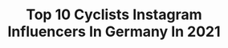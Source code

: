 ---
title: Top 10 Cyclists Instagram Influencers In Germany In 2021
description: >-
  Find top cyclists Instagram influencers in Germany in 2021. Most popular hashtags: #cycling #cyclinglife #bike #bikelife.
platform: Instagram
hits: 55
text_top: Analyze the most popular Instagram influencers on inBeat.
text_bottom: Our platform holds 55 Instagram influencers like this in Germany for you to contact.
profiles:
  - username: "clippedinandfree"
    fullname: >-
      Alina Jäger
    bio: >-
      Cyclist. Sensitive & savage Creator @einmenschwiejeder Founder @agentur.authentisch 📍Germany ❤@mikula.thome
    location: "Germany"
    followers: 97432
    engagement: 731
    commentsToLikes: 0.018557
    id: ck5zs18lrxmqn0i148cz2x1v8
    verified: false
    hashtags: "#rideyourbike, #clippedinandfree, #cycling, #vscocycling"
  - username: "miriamwelte"
    fullname: >-
      Miriam Welte
    bio: >-
      Olympic Champion London 🥇 🇬🇧 Olympic Bronze Medalist Rio 🥉🇧🇷, 6x World Champion 🌈 , German Track Cyclist 🚴🏻‍♀️🇩🇪 Police Officer RLP 👮🏻‍♀️
    location: "Germany"
    followers: 14192
    engagement: 662
    commentsToLikes: 0.021326
    id: ck6twmxudsxg30j71re9np1zy
    verified: true
    hashtags: "#pfalzliebe, #sporthilfe, #switzerland, #pf"
  - username: "liane_lippert"
    fullname: >-
      ᴸᴵᴬᴺᴱ ᴸᴵᴾᴾᴱᴿᵀ
    bio: >-
      🇩🇪 Pro Cyclist @teamsunweb 𝒩💞
    location: "Germany"
    followers: 12604
    engagement: 1302
    commentsToLikes: 0.007925
    id: ck14kg8nspdbi0i19co518oud
    verified: false
    hashtags: "#girorosa, #wirsindteamsunweb, #keepchallenging, #creatingmemories"
  - username: "emma_hinzee"
    fullname: >-
      Emma Hinze
    bio: >-
      German track cyclist | Olympian | Track Team Brandenburg | 🌈 3x Elite World Champion | 🌈 4x Junior World Champion | 🕒@tissot_official | 🚲@ride_bmc
    location: "Germany"
    followers: 11013
    engagement: 961
    commentsToLikes: 0.013716
    id: ck5bv0xk2ishq0i115a1eepah
    verified: true
    hashtags: "#reifeleistung, #wirundjetztfu, #teamdeutschland, #wirfuerd"
  - username: "permuenstermann"
    fullname: >-
      Per Christian Münstermann
    bio: >-
      Cyclist for Team SKS Germany 🇩🇪
    location: "Germany"
    followers: 22971
    engagement: 371
    commentsToLikes: 0.006699
    id: ckf5p21zt4ono0j23mk88erl2
    verified: false
    hashtags: "#madeingermany, #sks, #rideon, #skswash"
  - username: "i608m"
    fullname: >-
      Christopher Haas
    bio: >-
      Cyclist 🚴🏼. ⠀⠀⠀⠀ 📍@bayern 🇩🇪. "Get a bicycle. You will not regret it. If you live." Mark Twain
    location: "Germany"
    followers: 10031
    engagement: 658
    commentsToLikes: 0.004312
    id: ck15q62ce1a5e0i19mdk5shlk
    verified: false
    hashtags: "#openbikes, #oneobsession, #bike, #openbike"
  - username: "maschamulder"
    fullname: >-
      Mascha Mulder
    bio: >-
      🇳🇱 Dutch cyclist 📍Founder @amarrowwheels 🚴🏼‍♀️ Cx team @hensmaescxteam ⚡️@duursportnl 💥@gripgrab
    location: "Germany"
    followers: 9708
    engagement: 400
    commentsToLikes: 0.016834
    id: ckaoyomvjiedc0i782i1vrfyp
    verified: false
    hashtags: "#cyclist, #cyc, #cyclocross, #cyclinglife"
  - username: "kathrinschafbauer"
    fullname: >-
      Kathrin Schafbauer
    bio: >-
      Passionate photographer, cyclist, life lover, traveller. 🚴🏽‍♀️ @bikeonscott // @maap.cc 💛📸 @nikondach Based in Bavaria, Germany
    location: "Germany"
    followers: 25756
    engagement: 809
    commentsToLikes: 0.017197
    id: ck5zivfyngg400i14pka19he9
    verified: false
    hashtags: "#scottaddictrc, #outdoor, #velo, #scottaddict"
  - username: "nimrakhalid15"
    fullname: >-
      Nimragram
    bio: >-
      Hijab Fashionist23’ 🇶🇦🇵🇰 Lifestyle Influencer 🍁 Dm for PR/Paid promo/Collab/food tasting. Cyclist, dreamer and DPT✨ Wanna goto Bavaria by Scoty🛵
    location: "Germany"
    followers: 135426
    engagement: 397
    commentsToLikes: 0.052670
    id: ck14gsq416u4e0i19jpr1ek9c
    verified: false
    hashtags: "#ootd, #modestfashion, #instagram, #modest"
  - username: "mango.mamaa"
    fullname: >-
      Nadja Tröger⚡️
    bio: >-
      📍 SW, Germany 🌱 Plant-based cyclist 🧡 Strava: Nadja Tröger @biehlercycling | @tribikecoachkagie
    location: "Germany"
    followers: 18175
    engagement: 503
    commentsToLikes: 0.040000
    id: ck0u609o90j6y0i1926ba9fd2
    verified: false
    hashtags: "#redaxs, #roadslikethese, #mtb, #zipp302"
---